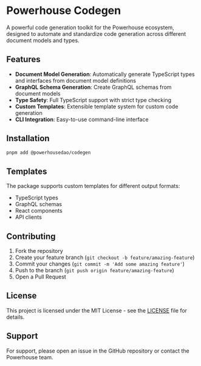 # Powerhouse Codegen

A powerful code generation toolkit for the Powerhouse ecosystem, designed to automate and standardize code generation across different document models and types.

## Features

- **Document Model Generation**: Automatically generate TypeScript types and interfaces from document model definitions
- **GraphQL Schema Generation**: Create GraphQL schemas from document models
- **Type Safety**: Full TypeScript support with strict type checking
- **Custom Templates**: Extensible template system for custom code generation
- **CLI Integration**: Easy-to-use command-line interface

## Installation

```bash
pnpm add @powerhousedao/codegen
```


## Templates

The package supports custom templates for different output formats:

- TypeScript types
- GraphQL schemas
- React components
- API clients

## Contributing

1. Fork the repository
2. Create your feature branch (`git checkout -b feature/amazing-feature`)
3. Commit your changes (`git commit -m 'Add some amazing feature'`)
4. Push to the branch (`git push origin feature/amazing-feature`)
5. Open a Pull Request

## License

This project is licensed under the MIT License - see the [LICENSE](LICENSE) file for details.

## Support

For support, please open an issue in the GitHub repository or contact the Powerhouse team.
